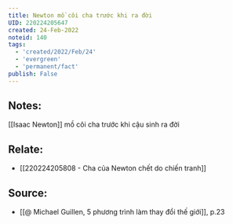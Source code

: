 ```yaml
---
title: Newton mồ côi cha trước khi ra đời
UID: 220224205647
created: 24-Feb-2022
noteid: 140
tags:
  - 'created/2022/Feb/24'
  - 'evergreen'
  - 'permanent/fact'
publish: False
---
```

## Notes:
[[Isaac Newton]] mồ côi cha trước khi cậu sinh ra đời

## Relate:
- [[220224205808 - Cha của Newton chết do chiến tranh]]

## Source:
- [[@ Michael Guillen, 5 phương trình làm thay đổi thế giới]], p.23




